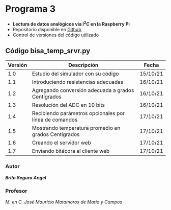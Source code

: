 # Programa 3
* **Lectura de datos analógicos via I<sup>2</sup>C en la Raspberry Pi**
* Repositorio disponible en [Github](https://github.com/angelbritoFI/Sistemas_Embebidos/tree/master/Programa_3)
* Control de versiones del código utilizado

## Código bisa_temp_srvr.py
| Versión | Descripción | Fecha |
| -- | -- | -- |
| 1.0 | Estudio del simulador con su código | 15/10/21 |
| 1.1 | Introduciendo resistencias adecuadas | 16/10/21 |
| 1.2 | Agregando conversión adecuada a grados Centígrados | 16/10/21 |
| 1.3 | Resolución del ADC en 10 bits | 16/10/21 |
| 1.4 | Recibiendo parámetros opcionales por línea de comandos | 17/10/21 |
| 1.5 | Mostrando temperatura promedio en grados Centígrados | 17/10/21 |
| 1.6 | Creando el servidor web | 17/10/21 |
| 1.7 | Enviando bitácora al cliente web | 17/10/21 |

### Autor 
***Brito Segura Angel***

### Profesor
*M. en C. José Mauricio Matamoros de María y Campos*
